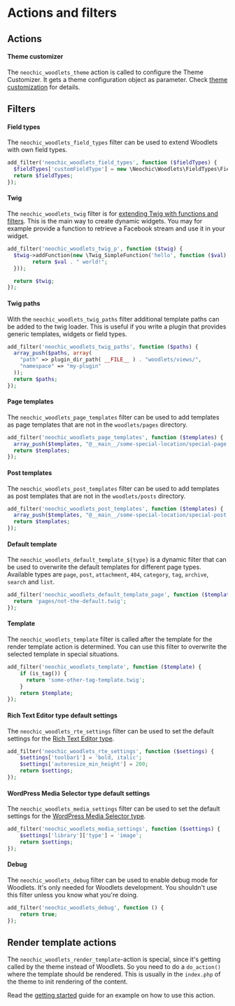 # Actions and filters

## Actions
#### Theme customizer
The ```neochic_woodlets_theme``` action is called to configure the Theme Customizer. It gets a theme configuration object as parameter. Check [theme customization](theme-customization.md) for details.

## Filters
#### Field types
The ```neochic_woodlets_field_types``` filter can be used to extend Woodlets with own field types.

```php
add_filter('neochic_woodlets_field_types', function ($fieldTypes) {
  $fieldTypes['customFieldType'] = new \Neochic\Woodlets\FieldTypes\FieldType('custom', 'my-plugin');
  return $fieldTypes;
});
```

#### Twig
The ```neochic_woodlets_twig``` filter is for [extending Twig with functions and filters](http://twig.sensiolabs.org/doc/advanced.html).
This is the main way to create dynamic widgets. You may for example provide a function to retrieve a Facebook stream and use it in your widget.

```php
add_filter('neochic_woodlets_twig_p', function ($twig) {
  $twig->addFunction(new \Twig_SimpleFunction('hello', function ($val) {
        return $val . " world!";
  }));

  return $twig;
});
```

#### Twig paths
With the ```neochic_woodlets_twig_paths``` filter additional template paths can be added to the twig loader. This is useful if you write a plugin
that provides generic templates, widgets or field types.

```php
add_filter('neochic_woodlets_twig_paths', function ($paths) {
  array_push($paths, array(
    "path" => plugin_dir_path( __FILE__ ) . "woodlets/views/",
    "namespace" => "my-plugin"
  ));
  return $paths;
});
```

#### Page templates
The ```neochic_woodlets_page_templates``` filter can be used to add templates as page templates that are not in the ```woodlets/pages``` directory.

```php
add_filter('neochic_woodlets_page_templates', function ($templates) {
  array_push($templates, "@__main__/some-special-location/special-page.twig");
  return $templates;
});
```

#### Post templates
The ```neochic_woodlets_post_templates``` filter can be used to add templates as post templates that are not in the ```woodlets/posts``` directory.

```php
add_filter('neochic_woodlets_post_templates', function ($templates) {
  array_push($templates, "@__main__/some-special-location/special-post.twig");
  return $templates;
});
```

#### Default template
The ```neochic_woodlets_default_template_${type}``` is a dynamic filter that can be used to overwrite the default templates for different page types. Available types are ```page```, ```post```, ```attachment```, ```404```, ```category```, ```tag```, ```archive```, ```search``` and ```list```.

```php
add_filter('neochic_woodlets_default_template_page', function ($template) {
  return 'pages/not-the-default.twig';
});
```

#### Template
The ```neochic_woodlets_template``` filter is called after the template for the render template action is determined. You can use this filter to overwrite the selected template in special situations.

```php
add_filter('neochic_woodlets_template', function ($template) {
    if (is_tag()) {
      return 'some-other-tag-template.twig';
    }
    return $template;
});
```

####  Rich Text Editor type default settings
The ```neochic_woodlets_rte_settings``` filter can be used to set the default settings for the [Rich Text Editor type](field-types.md#rich-text-editor).

```php
add_filter('neochic_woodlets_rte_settings', function ($settings) {
    $settings['toolbar1'] = 'bold, italic';
    $settings['autoresize_min_height'] = 200;
    return $settings;
});
```

#### WordPress Media Selector type default settings
The ```neochic_woodlets_media_settings``` filter can be used to set the default settings for the [WordPress Media Selector type](fielt-types.md#wordpress-media-selector).

```php
add_filter('neochic_woodlets_media_settings', function ($settings) {
    $settings['library']['type'] = 'image';
    return $settings;
});
```

#### Debug
The ```neochic_woodlets_debug``` filter can be used to enable debug mode for Woodlets. It's only needed for Woodlets development. You shouldn't use this filter unless you know what you're doing.  

```php
add_filter('neochic_woodlets_debug', function () {
    return true;
});
```

## Render template actions
The ```neochic_woodlets_render_template```-action is special, since it's getting called by the theme instead of Woodlets. So you need to do a ```do_action()``` where the template should be rendered. This is usually in the ```index.php``` of the theme to init rendering of the content.

Read the [getting started](../README.md#getting-started) guide for an example on how to use this action.
